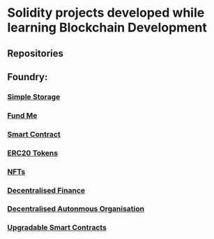 # Solidity projects developed while learning Blockchain Development

## Repositories
## Foundry: 

### [Simple Storage](https://github.com/concerneddev/foundry-simple-storage)
### [Fund Me](https://github.com/concerneddev/foundry-fund-me-02)
### [Smart Contract](https://github.com/concerneddev/foundry-smart-contract-lottery)
### [ERC20 Tokens](https://github.com/concerneddev/foundry-erc-20)
### [NFTs](https://github.com/concerneddev/foundry-nfts)
### [Decentralised Finance](https://github.com/concerneddev/foundry-defi)
### [Decentralised Autonmous Organisation](https://github.com/concerneddev/foundry-dao)
### [Upgradable Smart Contracts](https://github.com/concerneddev/foundry-upgrades)
